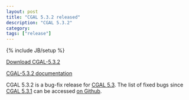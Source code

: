 ```yaml
---
layout: post
title: "CGAL 5.3.2 released"
description: "CGAL 5.3.2"
category:
tags: ["release"]
---
```

{% include JB/setup %}

<i class="bi bi-arrow-down-circle"></i>
<a href="https://github.com/CGAL/cgal/releases/tag/v5.3.2">Download CGAL-5.3.2</a>

<i class="bi bi-book"></i>
<a href="https://doc.cgal.org/5.3.2/Manual/index.html">CGAL-5.3.2 documentation</a>

<p>CGAL 5.3.2 is a bug-fix release for <a href="../../../../2021/07/06/cgal53">CGAL 5.3</a>.
The list of fixed bugs since <a href="../../../../2021/12/13/cgal531">CGAL 5.3.1</a>
can be accessed <a href="https://github.com/CGAL/cgal/issues?q=label%3AMerged_in_5.3.2+-label%3AMerged_in_5.3.1">on Github</a>.</p>
